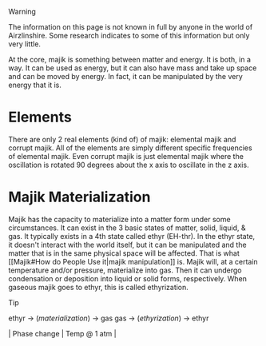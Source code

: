> [!warning] 
> The information on this page is not known in full by anyone in the world of Airzlinshire. Some research indicates to some of this information but only very little.

At the core, majik is something between matter and energy. It is both, in a way. It can be used as energy, but it can also have mass and take up space and can be moved by energy. In fact, it can be manipulated by the very energy that it is.
# Elements
There are only 2 real elements (kind of) of majik: elemental majik and corrupt majik. All of the elements are simply different specific frequencies of elemental majik. Even corrupt majik is just elemental majik where the oscillation is rotated 90 degrees about the x axis to oscillate in the z axis.
# Majik Materialization
Majik has the capacity to materialize into a matter form under some circumstances. It can exist in the 3 basic states of matter, solid, liquid, & gas. It typically exists in a 4th state called ethyr (EH-thr). In the ethyr state, it doesn't interact with the world itself, but it can be manipulated and the matter that is in the same physical space will be affected. That is what [[Majik#How do People Use it|majik manipulation]] is. Majik will, at a certain temperature and/or pressure, materialize into gas. Then it can undergo condensation or deposition into liquid or solid forms, respectively. When gaseous majik goes to ethyr, this is called ethyrization.

> [!tip] 
>ethyr → (*materialization*) → gas
>gas → (*ethyrization*) → ethyr

| Phase change | Temp @ 1 atm | 